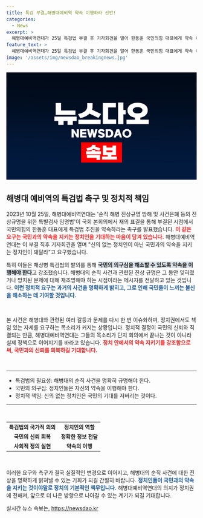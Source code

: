 ```yaml
---
title: 특검 부결…해병대예비역 약속 이행하라 선언!
categories:
  - News
excerpt: >
  해병대예비역연대가 25일 특검법 부결 후 기자회견을 열어 한동훈 국민의힘 대표에게 약속 이행을 촉구했습니다. 국민과의 약속을 지키라는 강력한 메시지를 전하며 채상병 특검법 발의를 요청했습니다.
feature_text: >
  해병대예비역연대가 25일 특검법 부결 후 기자회견을 열어 한동훈 국민의힘 대표에게 약속 이행을 촉구했습니다. 국민과의 약속을 지키라는 강력한 메시지를 전하며 채상병 특검법 발의를 요청했습니다.
image: '/assets/img/newsdao_breakingnews.jpg'
---
```


<p><img src="/assets/img/newsdao_breakingnews.jpg" alt="flaretime 속보" /></p>

<h2 data-ke-size="size26">해병대 예비역의 특검법 촉구 및 정치적 책임</h2>

<p data-ke-size="size16">2023년 10월 25일, 해병대예비역연대는 '순직 해병 진상규명 방해 및 사건은폐 등의 진상규명을 위한 특별검사 임명법'이 국회 본회의에서 재의 표결을 통해 부결된 시점에서 국민의힘의 한동훈 대표에게 특검법 추진을 약속하라는 촉구를 발표했습니다. <b><span style="color: #ee2323;">이 같은 요구는 국민과의 약속을 지키는 정치인을 기대하는 마음이 담겨 있습니다.</span></b> 해병대예비역연대는 이 부결 직후 기자회견을 열며 "신의 없는 정치인이 아닌 국민과의 약속을 지키는 정치인이 돼달라"고 요구했습니다.</p>

<p data-ke-size="size16">특히 이들은 채상병 특검법의 발의를 통해 <b><span style="background-color: #21538527;">국민의 의구심을 해소할 수 있도록 약속을 이행해야 한다</span></b>고 강조했습니다. 해병대의 순직 사건과 관련된 진상 규명은 그 동안 잊혀졌거나 방치된 문제에 대해 재조명해야 하는 시점이라는 메시지를 전달하고 있는 것입니다. <b><span style="color: #1a5490;">이런 정치적 요구는 과거의 사건을 명확하게 밝히고, 그로 인해 국민들이 느끼는 불신을 해소하는 데 기여할 것입니다.</span></b></p>

<p data-ke-size="size16">&nbsp;</p>

<p>본 사건은 해병대와 관련된 여러 갈등과 문제를 다시 한 번 이슈화하며, 정치권에서도 책임 있는 자세를 요구하는 목소리가 커지는 상황입니다. 정치적 결정이 국민의 신뢰와 직결되는 만큼, 해병대예비역연대는 그들의 목소리가 단지 회의에서 끝나는 것이 아니라 실제 정책으로 이어지기를 바라고 있습니다. <b><span style="color: #ee2323;">정치 안에서의 약속 지키기를 강조함으로써, 국민과의 신뢰를 회복하길 기대합니다.</span></b></p></p>

<p data-ke-size="size16">&nbsp;</p>

<hr>

<ul>
    <li>특검법의 필요성: 해병대의 순직 사건을 명확히 규명해야 한다.</li>
    <li>국민의 의구심: 정치인들은 자신의 약속을 이행해야 한다.</li>
    <li>정치적 책임: 신의 없는 정치인은 국민의 기대를 저버리는 것이다.</li>
</ul>

<hr>

<p data-ke-size="size16">&nbsp;</p>

<table style="width: 100%; border-collapse: collapse;">
    <tr>
        <td style="text-align: center; height: 17px;"><b>특검법의 국가적 의의</b></td>
        <td style="text-align: center; height: 17px;"><b>정치인의 역할</b></td>
    </tr>
    <tr>
        <td style="text-align: center; height: 17px;"><b>국민의 신뢰 회복</b></td>
        <td style="text-align: center; height: 17px;"><b>정확한 정보 전달</b></td>
    </tr>
    <tr>
        <td style="text-align: center; height: 17px;"><b>사회적 정의 실현</b></td>
        <td style="text-align: center; height: 17px;"><b>약속의 이행</b></td>
    </tr>
</table>

<p data-ke-size="size16">&nbsp;</p>

<p>이러한 요구와 촉구가 결국 실질적인 변경으로 이어지고, 해병대의 순직 사건에 대한 진상을 명확하게 밝혀낼 수 있는 기회가 되길 간절히 바랍니다. <b><span style="color: #1a5490;">정치인들이 국민과의 약속을 지키는 것이야말로 정치의 기본적인 책무입니다.</span></b> 해병대예비역연대의 의지가 정치권에 전해져, 앞으로 더 나은 방향으로 나아갈 수 있는 계기가 되길 기대합니다.</p>
실시간 뉴스 속보는, <a href="https://newsdao.kr" rel="dofollow">https://newsdao.kr</a>


